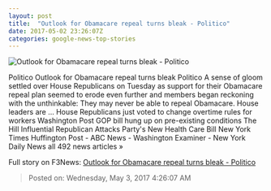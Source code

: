 ```yaml
---
layout: post
title:  "Outlook for Obamacare repeal turns bleak - Politico"
date: 2017-05-02 23:26:07Z
categories: google-news-top-stories
---
```


![Outlook for Obamacare repeal turns bleak - Politico](http://static.politico.com/eb/28/bdfd17894ceea2aca20c9d8cf9d2/170321-paul-ryan-ahca-ap-1160.jpg)

Politico Outlook for Obamacare repeal turns bleak Politico A sense of gloom settled over House Republicans on Tuesday as support for their Obamacare repeal plan seemed to erode even further and members began reckoning with the unthinkable: They may never be able to repeal Obamacare. House leaders are ... House Republicans just voted to change overtime rules for workers Washington Post GOP bill hung up on pre-existing conditions The Hill Influential Republican Attacks Party's New Health Care Bill New York Times Huffington Post - ABC News - Washington Examiner - New York Daily News all 492 news articles »


Full story on F3News: [Outlook for Obamacare repeal turns bleak - Politico](http://www.f3nws.com/n/EaBKCC)

> Posted on: Wednesday, May 3, 2017 4:26:07 AM

